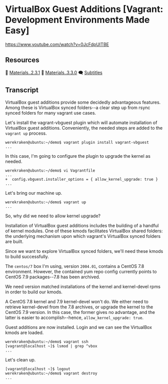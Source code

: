 # VirtualBox Guest Additions [Vagrant: Development Environments Made Easy]

https://www.youtube.com/watch?v=0JcFdpUITBE

## Resources

🧱 [Materials..2.3.1](../02.Start.03..A.First.Look.at.Vagrantfile/Materials..2.3.1)
🧱 [Materials..3.3.0](../03.More.03..VirtualBox.Guest.Additions/Materials..3.3.0)
🗨 [Subtitles](subtitles.srt)

## Transcript

VirtualBox guest additions provide some decidedly advantageous features. Among these is VirtualBox synced folders--a clear step up from rsync synced folders for many vagrant use cases.

Let's install the vagrant-vbguest plugin which will automate installation of VirtualBox guest additions. Conveniently, the needed steps are added to the `vagrant up` process.
```
werekraken@ubuntu:~/demo$ vagrant plugin install vagrant-vbguest
...
```
In this case, I'm going to configure the plugin to upgrade the kernel as needed.

```
werekraken@ubuntu:~/demo$ vi Vagrantfile
...
+  config.vbguest.installer_options = { allow_kernel_upgrade: true }
...
```
Let's bring our machine up.
```
werekraken@ubuntu:~/demo$ vagrant up
...
```
So, why did we need to allow kernel upgrade?

Installation of VirtualBox guest additions includes the building of a handful of kernel modules. One of these kmods facilitates VirtualBox shared folders: the underlying mechanism upon which vagrant's VirtualBox synced folders are built.

Since we want to explore VirtualBox synced folders, we'll need these kmods to build successfully.

The `centos/7` box I'm using, version `2004.01`, contains a CentOS 7.8 environment. However, the contained yum repo config currently points to CentOS 7.9 packages--7.8 has been archived.

We need version matched installations of the kernel and kernel-devel rpms in order to build our kmods.

A CentOS 7.8 kernel and 7.9 kernel-devel won't do. We either need to retrieve kernel-devel from the 7.8 archives, or upgrade the kernel to the CentOS 7.9 version. In this case, the former gives no advantage, and the latter is easier to accomplish--hence, `allow_kernel_upgrade: true`.

Guest additions are now installed. Login and we can see the VirtualBox kmods are loaded.
```
werekraken@ubuntu:~/demo$ vagrant ssh
[vagrant@localhost ~]$ lsmod | grep ^vbox
...
```
Let's clean up.
```
[vagrant@localhost ~]$ logout
werekraken@ubuntu:~/demo$ vagrant destroy
...
```
